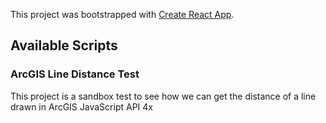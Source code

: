 This project was bootstrapped with [Create React App](https://github.com/facebook/create-react-app).

## Available Scripts

### ArcGIS Line Distance Test

This project is a sandbox test to see how we can get the distance of a line drawn in ArcGIS JavaScript API 4x

